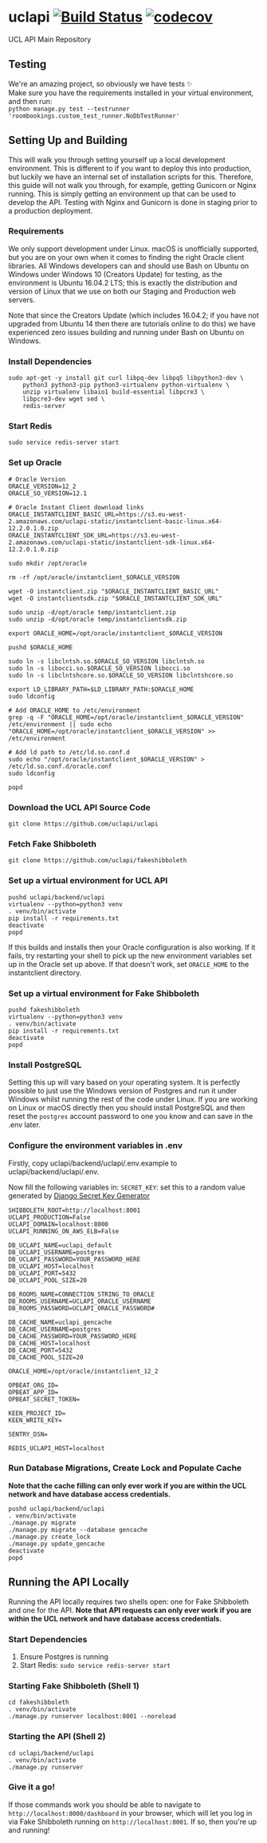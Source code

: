 # uclapi [![Build Status](https://travis-ci.org/uclapi/uclapi.svg?branch=master)](https://travis-ci.org/uclapi/uclapi) [![codecov](https://codecov.io/gh/uclapi/uclapi/branch/master/graph/badge.svg)](https://codecov.io/gh/uclapi/uclapi)
UCL API Main Repository

## Testing
We're an amazing project, so obviously we have tests :sparkles:  
Make sure you have the requirements installed in your virtual environment, and then run:  
`python manage.py test --testrunner 'roombookings.custom_test_runner.NoDbTestRunner'`

## Setting Up and Building
This will walk you through setting yourself up a local development environment. This is different to if you want to deploy this into production, but luckily we have an internal set of installation scripts for this. Therefore, this guide will not walk you through, for example, getting Gunicorn or Nginx running. This is simply getting an environment up that can be used to develop the API. Testing with Nginx and Gunicorn is done in staging prior to a production deployment.

### Requirements
We only support development under Linux. macOS is unofficially supported, but you are on your own when it comes to finding the right Oracle client libraries. All Windows developers can and should use Bash on Ubuntu on Windows under Windows 10 (Creators Update) for testing, as the environment is Ubuntu 16.04.2 LTS; this is exactly the distribution and version of Linux that we use on both our Staging and Production web servers.

Note that since the Creators Update (which includes 16.04.2; if you have not upgraded from Ubuntu 14 then there are tutorials online to do this) we have experienced zero issues building and running under Bash on Ubuntu on Windows.

### Install Dependencies
```
sudo apt-get -y install git curl libpq-dev libpq5 libpython3-dev \
    python3 python3-pip python3-virtualenv python-virtualenv \
    unzip virtualenv libaio1 build-essential libpcre3 \
    libpcre3-dev wget sed \
    redis-server
```

### Start Redis
```
sudo service redis-server start
```

### Set up Oracle
```
# Oracle Version
ORACLE_VERSION=12_2
ORACLE_SO_VERSION=12.1

# Oracle Instant Client download links
ORACLE_INSTANTCLIENT_BASIC_URL=https://s3.eu-west-2.amazonaws.com/uclapi-static/instantclient-basic-linux.x64-12.2.0.1.0.zip
ORACLE_INSTANTCLIENT_SDK_URL=https://s3.eu-west-2.amazonaws.com/uclapi-static/instantclient-sdk-linux.x64-12.2.0.1.0.zip

sudo mkdir /opt/oracle

rm -rf /opt/oracle/instantclient_$ORACLE_VERSION

wget -O instantclient.zip "$ORACLE_INSTANTCLIENT_BASIC_URL" 
wget -O instantclientsdk.zip "$ORACLE_INSTANTCLIENT_SDK_URL"

sudo unzip -d/opt/oracle temp/instantclient.zip
sudo unzip -d/opt/oracle temp/instantclientsdk.zip

export ORACLE_HOME=/opt/oracle/instantclient_$ORACLE_VERSION

pushd $ORACLE_HOME

sudo ln -s libclntsh.so.$ORACLE_SO_VERSION libclntsh.so
sudo ln -s libocci.so.$ORACLE_SO_VERSION libocci.so
sudo ln -s libclntshcore.so.$ORACLE_SO_VERSION libclntshcore.so

export LD_LIBRARY_PATH=$LD_LIBRARY_PATH:$ORACLE_HOME
sudo ldconfig

# Add ORACLE_HOME to /etc/environment
grep -q -F "ORACLE_HOME=/opt/oracle/instantclient_$ORACLE_VERSION" /etc/environment || sudo echo "ORACLE_HOME=/opt/oracle/instantclient_$ORACLE_VERSION" >> /etc/environment

# Add ld path to /etc/ld.so.conf.d
sudo echo "/opt/oracle/instantclient_$ORACLE_VERSION" > /etc/ld.so.conf.d/oracle.conf
sudo ldconfig

popd
```

### Download the UCL API Source Code
```
git clone https://github.com/uclapi/uclapi
```

### Fetch Fake Shibboleth
```
git clone https://github.com/uclapi/fakeshibboleth
```

### Set up a virtual environment for UCL API
```
pushd uclapi/backend/uclapi
virtualenv --python=python3 venv
. venv/bin/activate
pip install -r requirements.txt
deactivate
popd
```

If this builds and installs then your Oracle configuration is also working. If it fails, try restarting your shell to pick up the new environment variables set up in the Oracle set up above. If that doesn't work, set `ORACLE_HOME` to the instantclient directory.

### Set up a virtual environment for Fake Shibboleth
```
pushd fakeshibboleth
virtualenv --python=python3 venv
. venv/bin/activate
pip install -r requirements.txt
deactivate
popd
```

### Install PostgreSQL
Setting this up will vary based on your operating system. It is perfectly possible to just use the Windows version of Postgres and run it under Windows whilst running the rest of the code under Linux. If you are working on Linux or macOS directly then you should install PostgreSQL and then reset the `postgres` account password to one you know and can save in the .env later.

### Configure the environment variables in .env
Firstly, copy uclapi/backend/uclapi/.env.example to uclapi/backend/uclapi/.env.

Now fill the following variables in:
`SECRET_KEY`: set this to a random value generated by [Django Secret Key Generator](http://www.miniwebtool.com/django-secret-key-generator/)

```
SHIBBOLETH_ROOT=http://localhost:8001
UCLAPI_PRODUCTION=False
UCLAPI_DOMAIN=localhost:8000
UCLAPI_RUNNING_ON_AWS_ELB=False

DB_UCLAPI_NAME=uclapi_default
DB_UCLAPI_USERNAME=postgres
DB_UCLAPI_PASSWORD=YOUR_PASSWORD_HERE
DB_UCLAPI_HOST=localhost
DB_UCLAPI_PORT=5432
DB_UCLAPI_POOL_SIZE=20

DB_ROOMS_NAME=CONNECTION_STRING_TO_ORACLE
DB_ROOMS_USERNAME=UCLAPI_ORACLE_USERNAME
DB_ROOMS_PASSWORD=UCLAPI_ORACLE_PASSWORD#

DB_CACHE_NAME=uclapi_gencache
DB_CACHE_USERNAME=postgres
DB_CACHE_PASSWORD=YOUR_PASSWORD_HERE
DB_CACHE_HOST=localhost
DB_CACHE_PORT=5432
DB_CACHE_POOL_SIZE=20

ORACLE_HOME=/opt/oracle/instantclient_12_2

OPBEAT_ORG_ID=
OPBEAT_APP_ID=
OPBEAT_SECRET_TOKEN=

KEEN_PROJECT_ID=
KEEN_WRITE_KEY=

SENTRY_DSN=

REDIS_UCLAPI_HOST=localhost
```

### Run Database Migrations, Create Lock and Populate Cache
**Note that the cache filling can only ever work if you are within the UCL network and have database access credentials.**
```
pushd uclapi/backend/uclapi
. venv/bin/activate
./manage.py migrate
./manage.py migrate --database gencache
./manage.py create_lock
./manage.py update_gencache
deactivate
popd
```

## Running the API Locally
Running the API locally requires two shells open: one for Fake Shibboleth and one for the API.
**Note that API requests can only ever work if you are within the UCL network and have database access credentials.**

### Start Dependencies
1. Ensure Postgres is running
2. Start Redis: `sudo service redis-server start`

### Starting Fake Shibboleth (Shell 1)
```
cd fakeshibboleth
. venv/bin/activate
./manage.py runserver localhost:8001 --noreload
```

### Starting the API (Shell 2)
```
cd uclapi/backend/uclapi
. venv/bin/activate
./manage.py runserver
```

### Give it a go!
If those commands work you should be able to navigate to `http://localhost:8000/dashboard` in your browser, which will let you log in via Fake Shibboleth running on `http://localhost:8001`. If so, then you're up and running!
